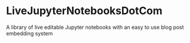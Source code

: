 # LiveJupyterNotebooksDotCom
A library of live editable Jupyter notebooks with an easy to use blog post embedding system 

